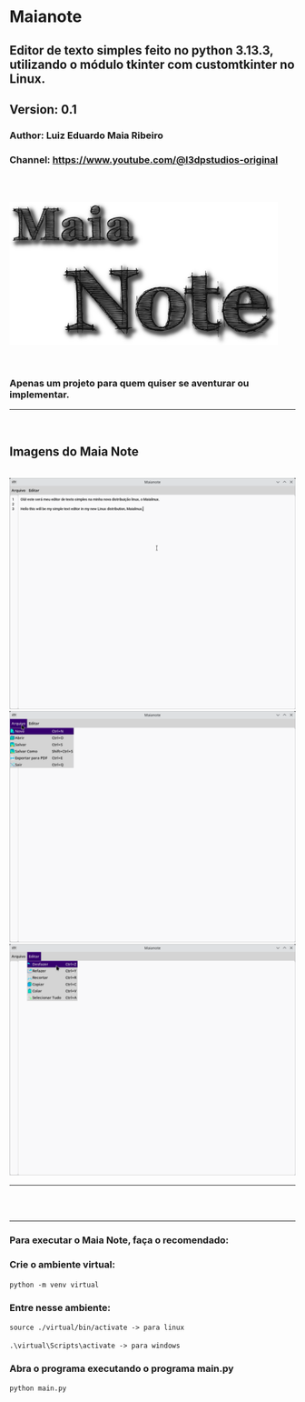 # Maianote

## Editor de texto simples feito no python 3.13.3, utilizando o módulo tkinter com customtkinter no Linux.

## Version: 0.1

### Author: Luiz Eduardo Maia Ribeiro

### Channel: https://www.youtube.com/@l3dpstudios-original


<br><br>

<p align="left">

  <img src="imagens/logoMaia.png">

</p>

<br>

### Apenas um projeto para quem quiser se aventurar ou implementar.
<hr>

<br>

<p align="center">
  
## Imagens do Maia Note 
<br>

<img src="imagens/1.png">

<br>

<img src="imagens/2.png">

<br>

<img src="imagens/3.png">

</p>

<hr>

<br><br>

<hr>

### Para executar o Maia Note, faça o recomendado:

### Crie o ambiente virtual:
    
    python -m venv virtual

### Entre nesse ambiente:
    
    source ./virtual/bin/activate -> para linux
    
    .\virtual\Scripts\activate -> para windows

### Abra o programa executando o programa main.py

    python main.py
    
